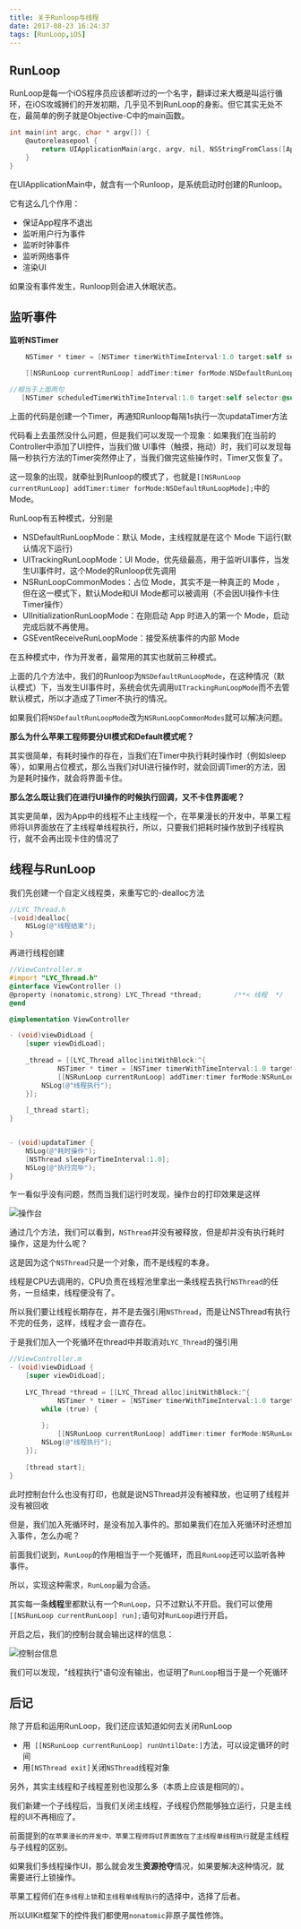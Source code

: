 ```yaml
---
title: 关于Runloop与线程
date: 2017-08-23 16:24:37
tags: [RunLoop,iOS] 
---
```


## RunLoop

​	RunLoop是每一个iOS程序员应该都听过的一个名字，翻译过来大概是叫运行循环，在iOS攻城狮们的开发初期，几乎见不到RunLoop的身影。但它其实无处不在，最简单的例子就是Objective-C中的main函数。

```objective-c
int main(int argc, char * argv[]) {
    @autoreleasepool {
        return UIApplicationMain(argc, argv, nil, NSStringFromClass([AppDelegate class]));
    }
}
```

在UIApplicationMain中，就含有一个Runloop，是系统启动时创建的Runloop。

它有这么几个作用：

* 保证App程序不退出
* 监听用户行为事件
* 监听时钟事件
* 监听网络事件
* 渲染UI

如果没有事件发生，Runloop则会进入休眠状态。

## 监听事件

**监听NSTimer**

```objective-c
    NSTimer * timer = [NSTimer timerWithTimeInterval:1.0 target:self selector:@selector(updataTimer) userInfo:nil repeats:YES];

    [[NSRunLoop currentRunLoop] addTimer:timer forMode:NSDefaultRunLoopMode];

//相当于上面两句
   [NSTimer scheduledTimerWithTimeInterval:1.0 target:self selector:@selector(updataTimer) userInfo:nil repeats:YES];
```

上面的代码是创建一个Timer，再通知Runloop每隔1s执行一次updataTimer方法

代码看上去虽然没什么问题，但是我们可以发现一个现象：如果我们在当前的Controller中添加了UI控件，当我们做 UI事件（触摸，拖动）时，我们可以发现每隔一秒执行方法的Timer突然停止了，当我们做完这些操作时，Timer又恢复了。

这一现象的出现，就牵扯到Runloop的模式了，也就是`[[NSRunLoop currentRunLoop] addTimer:timer forMode:NSDefaultRunLoopMode];`中的Mode。



RunLoop有五种模式，分别是

* NSDefaultRunLoopMode：默认 Mode，主线程就是在这个 Mode 下运行(默认情况下运行)
* UITrackingRunLoopMode：UI Mode，优先级最高，用于监听UI事件，当发生UI事件时，这个Mode的Runloop优先调用
* NSRunLoopCommonModes：占位 Mode，其实不是一种真正的 Mode ，但在这一模式下，默认Mode和UI Mode都可以被调用（不会因UI操作卡住Timer操作）
* UIInitializationRunLoopMode：在刚启动 App 时进入的第一个 Mode，启动完成后就不再使用。
* GSEventReceiveRunLoopMode：接受系统事件的内部 Mode

在五种模式中，作为开发者，最常用的其实也就前三种模式。

上面的几个方法中，我们的Runloop为`NSDefaultRunLoopMode`，在这种情况（默认模式）下，当发生UI事件时，系统会优先调用`UITrackingRunLoopMode`而不去管默认模式，所以才造成了Timer不执行的情况。

如果我们将`NSDefaultRunLoopMode`改为`NSRunLoopCommonModes`就可以解决问题。

**那么为什么苹果工程师要分UI模式和Default模式呢？**

其实很简单，有耗时操作的存在，当我们在Timer中执行耗时操作时（例如sleep等），如果用占位模式，那么当我们对UI进行操作时，就会回调Timer的方法，因为是耗时操作，就会将界面卡住。

**那么怎么既让我们在进行UI操作的时候执行回调，又不卡住界面呢？**

其实更简单，因为App中的线程不止主线程一个，在苹果漫长的开发中，苹果工程师将UI界面放在了主线程单线程执行，所以，只要我们把耗时操作放到子线程执行，就不会再出现卡住的情况了



## 线程与RunLoop

我们先创建一个自定义线程类，来重写它的-dealloc方法

```objective-c
//LYC_Thread.h
-(void)dealloc{
    NSLog(@"线程结束");
}
```

再进行线程创建

```objective-c
//ViewController.m
#import "LYC_Thread.h"
@interface ViewController ()
@property (nonatomic,strong) LYC_Thread *thread;        /**< 线程  */
@end

@implementation ViewController

- (void)viewDidLoad {
    [super viewDidLoad];
    
    _thread = [[LYC_Thread alloc]initWithBlock:^{
            NSTimer * timer = [NSTimer timerWithTimeInterval:1.0 target:self selector:@selector(updataTimer) userInfo:nil repeats:YES];
            [[NSRunLoop currentRunLoop] addTimer:timer forMode:NSRunLoopCommonModes];
        NSLog(@"线程执行");
    }];
    
    [_thread start];
}


- (void)updataTimer {
    NSLog(@"耗时操作");
    [NSThread sleepForTimeInterval:1.0];
    NSLog(@"执行完毕");
}
```

乍一看似乎没有问题，然而当我们运行时发现，操作台的打印效果是这样

![操作台](/img/Thread.png)

通过几个方法，我们可以看到，`NSThread`并没有被释放，但是却并没有执行耗时操作，这是为什么呢？

这是因为这个`NSThread`只是一个对象，而不是线程的本身。

线程是CPU去调用的，CPU负责在线程池里拿出一条线程去执行`NSThread`的任务，一旦结束，线程便没有了。

所以我们要让线程长期存在，并不是去强引用`NSThread`，而是让NSThread有执行不完的任务，这样，线程才会一直存在。

于是我们加入一个死循环在thread中并取消对`LYC_Thread`的强引用

```objective-c
//ViewController.m
- (void)viewDidLoad {
    [super viewDidLoad];
        
    LYC_Thread *thread = [[LYC_Thread alloc]initWithBlock:^{
            NSTimer * timer = [NSTimer timerWithTimeInterval:1.0 target:self selector:@selector(updataTimer) userInfo:nil repeats:YES];
        while (true) {
            
        };
            [[NSRunLoop currentRunLoop] addTimer:timer forMode:NSRunLoopCommonModes];
        NSLog(@"线程执行");
    }];
    
    [thread start];
}
```

此时控制台什么也没有打印，也就是说NSThread并没有被释放，也证明了线程并没有被回收



但是，我们加入死循环时，是没有加入事件的。那如果我们在加入死循环时还想加入事件，怎么办呢？

前面我们说到，`RunLoop`的作用相当于一个死循环，而且`RunLoop`还可以监听各种事件。

所以，实现这种需求，`RunLoop`最为合适。



其实每一条**线程**里都默认有一个`RunLoop`，只不过默认不开启。我们可以使用`        [[NSRunLoop currentRunLoop] run];`语句对`RunLoop`进行开启。

开启之后，我们的控制台就会输出这样的信息：

![控制台信息](/img/控制台.png)

我们可以发现，"线程执行"语句没有输出，也证明了`RunLoop`相当于是一个死循环

## 后记

除了开启和运用RunLoop，我们还应该知道如何去关闭RunLoop

* 用` [[NSRunLoop currentRunLoop] runUntilDate:]`方法，可以设定循环的时间
* 用`[NSThread exit]`关闭`NSThread`线程对象





另外，其实主线程和子线程差别也没那么多（本质上应该是相同的）。

我们新建一个子线程后，当我们关闭主线程，子线程仍然能够独立运行，只是主线程的UI不再相应了。





前面提到的``在苹果漫长的开发中，苹果工程师将UI界面放在了主线程单线程执行``就是主线程与子线程的区别。

如果我们多线程操作UI，那么就会发生**资源抢夺**情况，如果要解决这种情况，就需要进行上锁操作。

苹果工程师们在`多线程上锁`和`主线程单线程执行`的选择中，选择了后者。

所以UIKit框架下的控件我们都使用`nonatomic`非原子属性修饰。